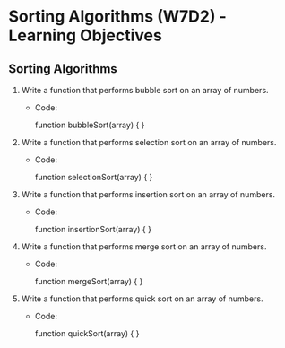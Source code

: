 Sorting Algorithms (W7D2) - Learning Objectives
===============================================

Sorting Algorithms
------------------

1.  Write a function that performs bubble sort on an array of numbers.
    -   Code:

        function bubbleSort(array) {
        }

2.  Write a function that performs selection sort on an array of numbers.
    -   Code:

        function selectionSort(array) {
        }

3.  Write a function that performs insertion sort on an array of numbers.
    -   Code:

        function insertionSort(array) {
        }

4.  Write a function that performs merge sort on an array of numbers.
    -   Code:

        function mergeSort(array) {
        }

5.  Write a function that performs quick sort on an array of numbers.
    -   Code:

        function quickSort(array) {
        }
